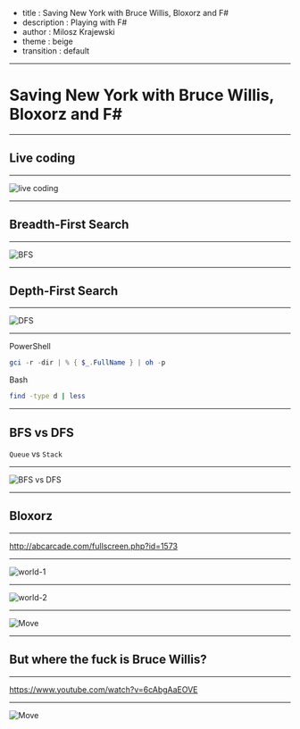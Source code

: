 - title : Saving New York with Bruce Willis, Bloxorz and F#
- description : Playing with F#
- author : Milosz Krajewski
- theme : beige
- transition : default

***

# Saving New York with Bruce Willis, Bloxorz and F#

***

## Live coding

---

![live coding](images/live-coding.jpg)

***

## Breadth-First Search

---

![BFS](images/bfs.png)

***

## Depth-First Search

---

![DFS](images/dfs.png)

***

PowerShell
```powershell
gci -r -dir | % { $_.FullName } | oh -p
```

Bash
```bash
find -type d | less
```

***

## BFS vs DFS

`Queue` vs `Stack`

---

![BFS vs DFS](images/bfs-dfs-order.png)

***

## Bloxorz

---

http://abcarcade.com/fullscreen.php?id=1573

---

![world-1](images/world-1.png)

---

![world-2](images/world-2.png)

---

![Move](images/bloxor-move.png)

***

## But where the fuck is Bruce Willis?

---

https://www.youtube.com/watch?v=6cAbgAaEOVE

***

![Move](images/diehard.png)
